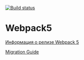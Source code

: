 [![Build status](https://ci.appveyor.com/api/projects/status/jikk4y29oc66lpqj?svg=true)](https://ci.appveyor.com/project/ADeoZ/ahj-env-1)


# Webpack5

[Информация о релизе Webpack 5](https://webpack.js.org/blog/2020-10-10-webpack-5-release/)

[Migration Guide](https://webpack.js.org/migrate/5/)
